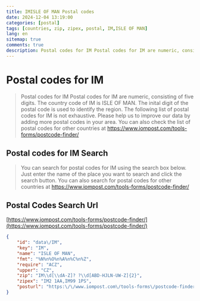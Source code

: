 ```yaml
---
title: IMISLE OF MAN Postal codes 
date: 2024-12-04 13:19:00
categories: [postal]
tags: [countries, zip, zipex, postal, IM,ISLE OF MAN]
lang: en
sitemap: true
comments: true
description: Postal codes for IM Postal codes for IM are numeric, consisting of five digits. The country code of IM is ISLE OF MAN. The inital digit of the postal code is used to identify the region. The following list of postal codes for IM is not exhaustive. Please help us to improve our data by adding more postal codes in your area. You can also check the list of postal codes for other countries at https://www.iompost.com/tools-forms/postcode-finder/
---
```


# Postal codes for IM
> Postal codes for IM Postal codes for IM are numeric, consisting of five digits. The country code of IM is ISLE OF MAN. The inital digit of the postal code is used to identify the region. The following list of postal codes for IM is not exhaustive. Please help us to improve our data by adding more postal codes in your area. You can also check the list of postal codes for other countries at https://www.iompost.com/tools-forms/postcode-finder/

## Postal codes for IM Search 
> You can search for postal codes for IM using the search box below. Just enter the name of the place you want to search and click the search button. You can also search for postal codes for other countries at https://www.iompost.com/tools-forms/postcode-finder/

## Postal Codes Search Url

[https://www.iompost.com/tools-forms/postcode-finder/](https://www.iompost.com/tools-forms/postcode-finder/)
```json
{
    "id": "data\/IM",
    "key": "IM",
    "name": "ISLE OF MAN",
    "fmt": "%N%n%O%n%A%n%C%n%Z",
    "require": "ACZ",
    "upper": "CZ",
    "zip": "IM\\d[\\dA-Z]? ?\\d[ABD-HJLN-UW-Z]{2}",
    "zipex": "IM2 1AA,IM99 1PS",
    "posturl": "https:\/\/www.iompost.com\/tools-forms\/postcode-finder\/"
}
```
